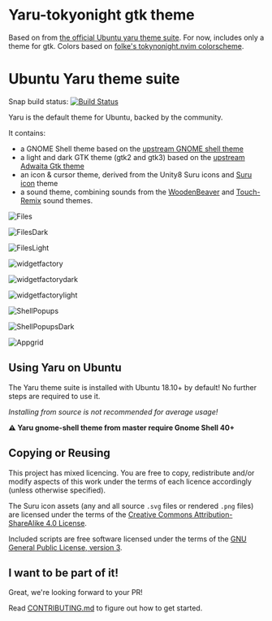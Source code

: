 # Yaru-tokyonight gtk theme

Based on from [the official Ubuntu yaru theme suite](https://github.com/ubuntu/yaru.git).
For now, includes only a theme for gtk. Colors based on
[folke's tokynonight.nvim colorscheme](https://github.com/folke/tokyonight.nvim).

# Ubuntu Yaru theme suite

Snap build status: [![Build Status](https://travis-ci.org/ubuntu/yaru.svg?branch=master)](https://travis-ci.org/ubuntu/yaru)

Yaru is the default theme for Ubuntu, backed by the community.

It contains:
 * a GNOME Shell theme based on the [upstream GNOME shell theme](https://github.com/GNOME/gnome-shell/tree/master/data/theme)
 * a light and dark GTK theme (gtk2 and gtk3) based on the [upstream Adwaita Gtk theme](https://github.com/GNOME/gtk/tree/gtk-3-24/gtk/theme/Adwaita)
 * an icon & cursor theme, derived from the Unity8 Suru icons and [Suru icon](https://snwh.org/suru) theme
 * a sound theme, combining sounds from the [WoodenBeaver](https://github.com/madsrh/WoodenBeaver) and [Touch-Remix](https://github.com/madsrh/TouchRemix) sound themes.
 
![Files](.github/readme_pics/nautilus-def.png)

![FilesDark](.github/readme_pics/nautilus-dark.png)

![FilesLight](.github/readme_pics/nautilus-light.png)

![widgetfactory](.github/readme_pics/factory-def.png)

![widgetfactorydark](.github/readme_pics/factory-dark.png)

![widgetfactorylight](.github/readme_pics/factory-light.png)

![ShellPopups](.github/readme_pics/shell-light.png)

![ShellPopupsDark](.github/readme_pics/shell-dark.png)

![Appgrid](.github/readme_pics/appgrid.png)



## Using Yaru on Ubuntu

The Yaru theme suite is installed with Ubuntu 18.10+ by default! No further steps are required to use it.

_Installing from source is not recommended for average usage!_

**⚠ Yaru gnome-shell theme from master require Gnome Shell 40+**

## Copying or Reusing

This project has mixed licencing. You are free to copy, redistribute and/or modify aspects of this work under the terms of each licence accordingly (unless otherwise specified).

The Suru icon assets (any and all source `.svg` files or rendered `.png` files) are licensed under the terms of the [Creative Commons Attribution-ShareAlike 4.0 License](https://creativecommons.org/licenses/by-sa/4.0/).

Included scripts are free software licensed under the terms of the [GNU General Public License, version 3](https://www.gnu.org/licenses/gpl-3.0.txt).

## I want to be part of it!

Great, we're looking forward to your PR!

Read [CONTRIBUTING.md](./CONTRIBUTING.md) to figure out how to get started.
